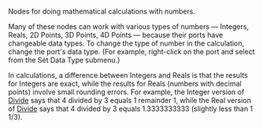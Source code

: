 Nodes for doing mathematical calculations with numbers.

Many of these nodes can work with various types of numbers — Integers, Reals, 2D Points, 3D Points, 4D Points — because their ports have changeable data types. To change the type of number in the calculation, change the port's data type. (For example, right-click on the port and select from the Set Data Type submenu.)

In calculations, a difference between Integers and Reals is that the results for Integers are exact, while the results for Reals (numbers with decimal points) involve small rounding errors. For example, the Integer version of  [Divide](vuo-node://vuo.math.divide.VuoInteger) says that 4 divided by 3 equals 1 remainder 1, while the Real version of [Divide](vuo-node://vuo.math.divide.VuoReal) says that 4 divided by 3 equals 1.3333333333 (slightly less than 1 1/3).
